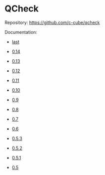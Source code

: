 # QCheck

Repository: <https://github.com/c-cube/qcheck>

Documentation:

- [last](0.14)

- [0.14](0.14)
- [0.13](0.13)
- [0.12](0.12)
- [0.11](0.11)
- [0.10](0.10)
- [0.9](0.9)
- [0.8](0.8)
- [0.7](0.7)
- [0.6](0.6)
- [0.5.3](0.5.3)
- [0.5.2](0.5.2)
- [0.5.1](0.5.1)
- [0.5](0.5)
